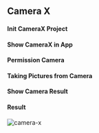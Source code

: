 ## Camera X

#### Init CameraX Project

#### Show CameraX in App

#### Permission Camera

#### Taking Pictures from Camera

#### Show Camera Result

#### Result
![camera-x](https://user-images.githubusercontent.com/27923352/194086688-4975cb54-226e-4aed-8334-f3514d00d72f.gif)
